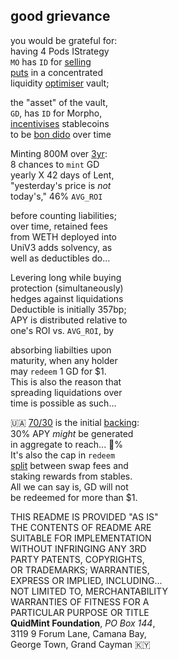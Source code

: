 
## good grievance
you would be grateful for:    
having 4 Pods IStrategy  
`MO` has `ID` for [selling  
 puts](https://x.com/futurenomics/status/1766173245949014373) in a concentrated  
liquidity [optimiser](https://x.com/guil_lambert/status/1772423853316219051) vault;  

the "asset" of the vault,  
`GD`, has `ID` for Morpho,  
[incentivises](https://ethercalc.net/qe4b2gbfmxwl/view) stablecoins  
to be [bon dido](https://www.investopedia.com/terms/z/zero-couponbond.asp) over time

Minting 800M over [3yr](https://x.com/lex_node/status/1861032489411588140):  
8 chances  to `mint` GD  
yearly X 42 days of Lent,  
"yesterday's price is *not*  
today's," 46% `AVG_ROI`  

before counting liabilities;    
over time, retained fees  
from WETH deployed into  
UniV3 adds solvency, as  
well as deductibles do...  

Levering long while buying     
protection (simultaneously)  
hedges against liquidations  
Deductible is initially 357bp;   
APY is distributed relative to  
one's ROI vs. `AVG_ROI`, by    

absorbing liabilties upon  
maturity, when any holder  
may `redeem` 1 GD for $1.  
This is also the reason that  
spreading liquidations over  
time is possible as such...   
		
🇺🇦 [70/30](https://x.com/QuidMint/status/1863365053996552412) is the initial [backing](https://github.com/QuidLabs/IMO/blob/main/src/MOulinette.sol#L161):  
30% APY *might* be generated  
in aggregate to reach... 💯%  
It's also the cap in `redeem`  
[split](https://x.com/QuidMint/status/1863257152481108154) between swap fees and   
staking rewards from stables.  
All we can say is, GD will not    
be redeemed for more than $1.  

THIS README IS PROVIDED "AS IS"   
THE CONTENTS OF README ARE  
SUITABLE FOR IMPLEMENTATION  
WITHOUT INFRINGING ANY 3RD  
PARTY PATENTS, COPYRIGHTS,  
OR TRADEMARKS; WARRANTIES,  
EXPRESS OR IMPLIED, INCLUDING...  
NOT LIMITED TO, MERCHANTABILITY  
WARRANTIES OF FITNESS FOR A  
PARTICULAR PURPOSE OR TITLE  
**QuidMint Foundation**, *PO Box 144*,  
3119 9 Forum Lane, Camana Bay,  
George Town, Grand Cayman 🇰🇾  
